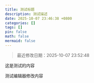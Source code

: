 ```yaml
---
title: 测试标题
description: 测试描述
date: 2025-10-07 23:46:38 +0800
categories: []
tags: []
pin: false
math: false
mermaid: false
---
```

>最近修改日期：2025-10-07 23:52:48  
这是测试的内容  

测试编辑器修改内容